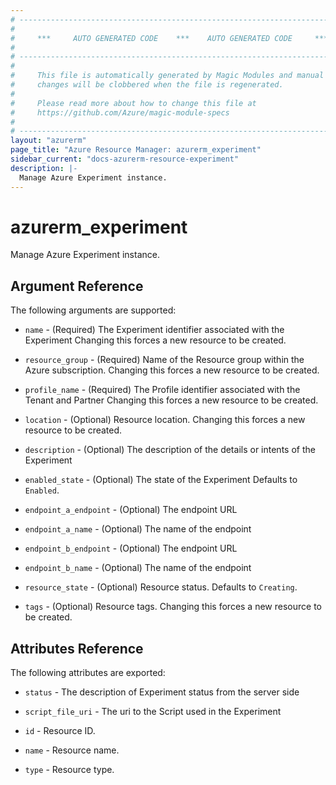 ```yaml
---
# ----------------------------------------------------------------------------
#
#     ***     AUTO GENERATED CODE    ***    AUTO GENERATED CODE     ***
#
# ----------------------------------------------------------------------------
#
#     This file is automatically generated by Magic Modules and manual
#     changes will be clobbered when the file is regenerated.
#
#     Please read more about how to change this file at
#     https://github.com/Azure/magic-module-specs
#
# ----------------------------------------------------------------------------
layout: "azurerm"
page_title: "Azure Resource Manager: azurerm_experiment"
sidebar_current: "docs-azurerm-resource-experiment"
description: |-
  Manage Azure Experiment instance.
---
```


# azurerm_experiment

Manage Azure Experiment instance.


## Argument Reference

The following arguments are supported:

* `name` - (Required) The Experiment identifier associated with the Experiment Changing this forces a new resource to be created.

* `resource_group` - (Required) Name of the Resource group within the Azure subscription. Changing this forces a new resource to be created.

* `profile_name` - (Required) The Profile identifier associated with the Tenant and Partner Changing this forces a new resource to be created.

* `location` - (Optional) Resource location. Changing this forces a new resource to be created.

* `description` - (Optional) The description of the details or intents of the Experiment

* `enabled_state` - (Optional) The state of the Experiment Defaults to `Enabled`.

* `endpoint_a_endpoint` - (Optional) The endpoint URL

* `endpoint_a_name` - (Optional) The name of the endpoint

* `endpoint_b_endpoint` - (Optional) The endpoint URL

* `endpoint_b_name` - (Optional) The name of the endpoint

* `resource_state` - (Optional) Resource status. Defaults to `Creating`.

* `tags` - (Optional) Resource tags. Changing this forces a new resource to be created.

## Attributes Reference

The following attributes are exported:

* `status` - The description of Experiment status from the server side

* `script_file_uri` - The uri to the Script used in the Experiment

* `id` - Resource ID.

* `name` - Resource name.

* `type` - Resource type.
